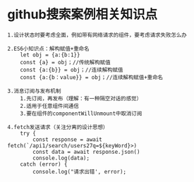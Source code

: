 # github搜索案例相关知识点
    1.设计状态时要考虑全面，例如带有网络请求的组件，要考虑请求失败怎么办

    2.ES6小知识点：解构赋值+重命名
        let obj = {a:{b:1}}
        const {a} = obj；//传统解构赋值
        const {a:{b}} = obj；//连续解构赋值
        const {a:{b：value}} = obj；//连续解构赋值+重命名

    3.消息订阅与发布机制
        1.先订阅，再发布（理解：有一种隔空对话的感觉）
        2.适用于任意组件间通信
        3.要在组件的componentWillUnmount中取消订阅
        
    4.fetch发送请求（关注分离的设计思想）
        try {
            const response = await fetch(`/api1/search/users27q=${keyWord}>)
            const data = await response.json()
            console.log(data);
        catch (error) {
            console.log("请求出错', error);